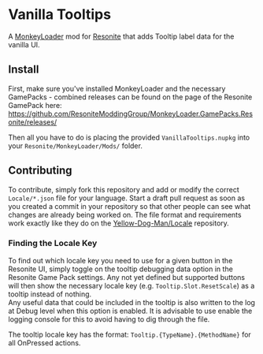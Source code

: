 Vanilla Tooltips
================

A [MonkeyLoader](https://github.com/MonkeyModdingTroop/MonkeyLoader) mod for
[Resonite](https://resonite.com) that adds Tooltip label data for the vanilla UI.


## Install

First, make sure you've installed MonkeyLoader and the necessary GamePacks - combined releases can be found on the page of the Resonite GamePack here: https://github.com/ResoniteModdingGroup/MonkeyLoader.GamePacks.Resonite/releases/

Then all you have to do is placing the provided `VanillaTooltips.nupkg` into your `Resonite/MonkeyLoader/Mods/` folder.  


## Contributing

To contribute, simply fork this repository and add or modify the correct
`Locale/*.json` file for your language.
Start a draft pull request as soon as you created a commit in your repository
so that other people can see what changes are already being worked on.
The file format and requirements work exactly like they do on the
[Yellow-Dog-Man/Locale](https://github.com/Yellow-Dog-Man/Locale) repository.

### Finding the Locale Key

To find out which locale key you need to use for a given button in the Resonite UI,
simply toggle on the tooltip debugging data option in the Resonite Game Pack settings.
Any not yet defined but supported buttons will then show the necessary locale key
(e.g. `Tooltip.Slot.ResetScale`) as a tooltip instead of nothing.  
Any useful data that could be included in the tooltip is also written to
the log at Debug level when this option is enabled.
It is advisable to use enable the logging console for this to avoid having to dig through the file.

The tooltip locale key has the format: `Tooltip.{TypeName}.{MethodName}` for all OnPressed actions.